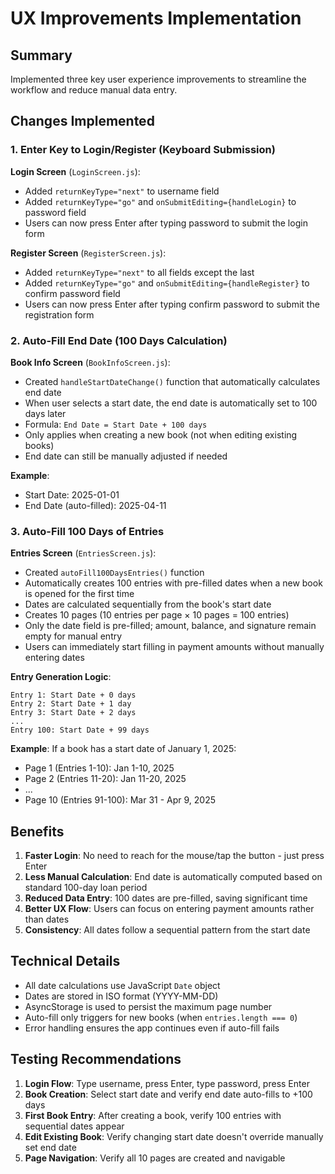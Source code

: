 # UX Improvements Implementation

## Summary
Implemented three key user experience improvements to streamline the workflow and reduce manual data entry.

## Changes Implemented

### 1. Enter Key to Login/Register (Keyboard Submission)

**Login Screen** (`LoginScreen.js`):
- Added `returnKeyType="next"` to username field
- Added `returnKeyType="go"` and `onSubmitEditing={handleLogin}` to password field
- Users can now press Enter after typing password to submit the login form

**Register Screen** (`RegisterScreen.js`):
- Added `returnKeyType="next"` to all fields except the last
- Added `returnKeyType="go"` and `onSubmitEditing={handleRegister}` to confirm password field
- Users can now press Enter after typing confirm password to submit the registration form

### 2. Auto-Fill End Date (100 Days Calculation)

**Book Info Screen** (`BookInfoScreen.js`):
- Created `handleStartDateChange()` function that automatically calculates end date
- When user selects a start date, the end date is automatically set to 100 days later
- Formula: `End Date = Start Date + 100 days`
- Only applies when creating a new book (not when editing existing books)
- End date can still be manually adjusted if needed

**Example**:
- Start Date: 2025-01-01
- End Date (auto-filled): 2025-04-11

### 3. Auto-Fill 100 Days of Entries

**Entries Screen** (`EntriesScreen.js`):
- Created `autoFill100DaysEntries()` function
- Automatically creates 100 entries with pre-filled dates when a new book is opened for the first time
- Dates are calculated sequentially from the book's start date
- Creates 10 pages (10 entries per page × 10 pages = 100 entries)
- Only the date field is pre-filled; amount, balance, and signature remain empty for manual entry
- Users can immediately start filling in payment amounts without manually entering dates

**Entry Generation Logic**:
```
Entry 1: Start Date + 0 days
Entry 2: Start Date + 1 day
Entry 3: Start Date + 2 days
...
Entry 100: Start Date + 99 days
```

**Example**:
If a book has a start date of January 1, 2025:
- Page 1 (Entries 1-10): Jan 1-10, 2025
- Page 2 (Entries 11-20): Jan 11-20, 2025
- ...
- Page 10 (Entries 91-100): Mar 31 - Apr 9, 2025

## Benefits

1. **Faster Login**: No need to reach for the mouse/tap the button - just press Enter
2. **Less Manual Calculation**: End date is automatically computed based on standard 100-day loan period
3. **Reduced Data Entry**: 100 dates are pre-filled, saving significant time
4. **Better UX Flow**: Users can focus on entering payment amounts rather than dates
5. **Consistency**: All dates follow a sequential pattern from the start date

## Technical Details

- All date calculations use JavaScript `Date` object
- Dates are stored in ISO format (YYYY-MM-DD)
- AsyncStorage is used to persist the maximum page number
- Auto-fill only triggers for new books (when `entries.length === 0`)
- Error handling ensures the app continues even if auto-fill fails

## Testing Recommendations

1. **Login Flow**: Type username, press Enter, type password, press Enter
2. **Book Creation**: Select start date and verify end date auto-fills to +100 days
3. **First Book Entry**: After creating a book, verify 100 entries with sequential dates appear
4. **Edit Existing Book**: Verify changing start date doesn't override manually set end date
5. **Page Navigation**: Verify all 10 pages are created and navigable

